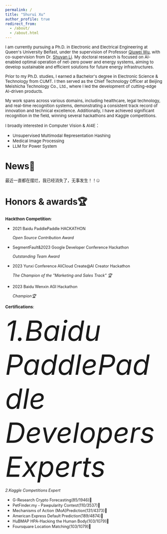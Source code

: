 ```yaml
---
permalink: /
title: "Shurui Xu"
author_profile: true
redirect_from: 
  - /about/
  - /about.html
---
```



<span style="font-size: 95%;">I am currently pursuing a Ph.D. in Electronic and Electrical Engineering at Queen's University Belfast, under the supervision of Professor [Qiuwei Wu](https://www.tbsi.edu.cn/english/2022/0224/c4998a55905/page.htm), with co-supervision from Dr. [Shuyan Li](https://shuyan98.github.io/). My doctoral research is focused on AI-enabled optimal operation of net-zero power and energy systems, aiming to develop sustainable and efficient solutions for future energy infrastructures.</span>

<span style="font-size: 95%;">Prior to my Ph.D. studies, I earned a Bachelor's degree in Electronic Science & Technology from CUMT. I then served as the Chief Technology Officer at Beijing Meishicha Technology Co., Ltd., where I led the development of cutting-edge AI-driven products.</span>

<span style="font-size: 95%;">My work spans across various domains, including healthcare, legal technology, and real-time recognition systems, demonstrating a consistent track record of innovation and technical excellence. Additionally, I have achieved significant recognition in the field, winning several hackathons and Kaggle competitions.</span>

<span style="font-size: 95%;">I broadly interested in Computer Vision & AI4E：</span>
- <span style="font-size: 95%;">Unsupervised Multimodal Representation Hashing</span>
- <span style="font-size: 95%;">Medical Image Processing</span>
- <span style="font-size: 95%;">LLM for Power System </span>

News🌟
======
<span style="font-size: 95%;">最近一直都在摆烂，我已经消失了，无事发生！！🤐</span>

Honors & awards🏆
======
<span style="font-size: 95%;">**Hackthon Competition**:</span>

- <span style="font-size: 90%;">2021 Baidu PaddlePaddle HACKATHON</span>

  <span style="font-size: 90%;">*Open Source Contribution Award*</span>
- <span style="font-size: 90%;">SegmentFault&2023 Google Developer Conference Hackathon</span>

  <span style="font-size: 90%;">*Outstanding Team Award*</span>
- <span style="font-size: 90%;">2023 Yunxi Conference AliCloud Create@AI Creator Hackathon</span>

  <span style="font-size: 90%;">*The Champion of the "Marketing and Sales Track" 🏆*</span>
  
- <span style="font-size: 90%;">2023 Baidu Wenxin AGI Hackathon</span>

  <span style="font-size: 90%;">*Champion🏆*</span>

<span style="font-size: 95%;">**Certifications**:</span>

<span style="font-size: 90;">*1.Baidu PaddlePaddle Developers Experts* </span>

<span style="font-size: 90%;">*2.Kaggle Competitions Expert* </span>
- <span style="font-size: 90%;">G-Research Crypto Forecasting(85/1946)🥈</span>
- <span style="font-size: 90%;">PetFinder.my - Pawpularity Contest(110/3537)🥈</span>
- <span style="font-size: 90%;">Mechanisms of Action (MoA)Prediction(131/4373)🥈</span>
- <span style="font-size: 90%;">American Express Default Prediction(189/4874)🥈</span>
- <span style="font-size: 90%;">HuBMAP HPA-Hacking the Human Body(103/1079)🥉</span>
- <span style="font-size: 90%;">Foursquare Location Matching(103/1079)🥉</span>

